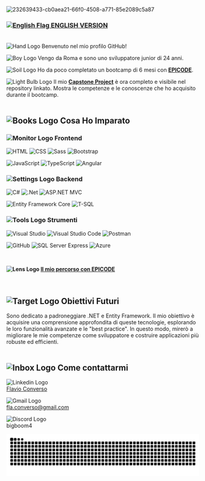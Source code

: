 ![232639433-cb0aea21-66f0-4508-a771-85e2089c5a87](https://github.com/user-attachments/assets/5ee73198-2133-466b-a342-a300235c294a)
### [<img src="https://github.com/user-attachments/assets/5df1ea15-3ab1-461b-9bdc-0be41b4e46a3" alt="English Flag" width="32"/> ENGLISH VERSION](README.en.md)<br/><br/>
<img src="https://github.com/user-attachments/assets/c779b05a-ce8a-462d-a2e0-2a9da75f2063" alt="Hand Logo" width="32"/> Benvenuto nel mio profilo GitHub!

<img src="https://github.com/user-attachments/assets/bb8b8c36-6931-4d02-82c0-9e98cb8a5c4f" alt="Boy Logo" width="32"/> Vengo da Roma e sono uno sviluppatore junior di 24 anni.

<img src="https://github.com/user-attachments/assets/2ee7a186-cf7f-4c53-994e-5da766721157" alt="Soil Logo" width="32"/> Ho da poco completato un bootcamp di 6 mesi con **[EPICODE](https://epicode.com/it/)**.

<img src="https://github.com/user-attachments/assets/275323da-9423-4adc-b162-810e65ca6602" alt="Light Bulb Logo" width="32"/> Il mio **[Capstone Project](https://github.com/Flavio-Converso/capstone-project)** è ora completo e visibile nel repository linkato. Mostra le competenze e le conoscenze che ho acquisito durante il bootcamp.
<br/><br/>
  
## <img src="https://github.com/user-attachments/assets/e8286d17-6970-4150-b335-bde961443e66" alt="Books Logo" width="45"/> Cosa Ho Imparato
### <img src="https://github.com/user-attachments/assets/932c1db9-e2c5-417c-a0e1-d675f161326f" alt="Monitor Logo" width="35"/> Frontend
![HTML](https://img.shields.io/badge/HTML-E34F26?style=for-the-badge&logo=html5&logoColor=white)
![CSS](https://img.shields.io/badge/CSS-1572B6?style=for-the-badge&logo=css3&logoColor=white)
![Sass](https://img.shields.io/badge/Sass-CC6699?style=for-the-badge&logo=sass&logoColor=white)
![Bootstrap](https://img.shields.io/badge/bootstrap-%238511FA.svg?style=for-the-badge&logo=bootstrap&logoColor=white)

![JavaScript](https://img.shields.io/badge/JavaScript-F7DF1E?style=for-the-badge&logo=javascript&logoColor=black)
![TypeScript](https://img.shields.io/badge/TypeScript-007ACC?style=for-the-badge&logo=typescript&logoColor=white)
![Angular](https://img.shields.io/badge/Angular-DD0031?style=for-the-badge&logo=angular&logoColor=white)

### <img src="https://github.com/user-attachments/assets/5130ee7b-6ecf-4d36-923b-be9a776330e2" alt="Settings Logo" width="35"/> Backend
![C#](https://img.shields.io/badge/C%23-239120?style=for-the-badge&logo=c-sharp&logoColor=white)
![.Net](https://img.shields.io/badge/.NET-5C2D91?style=for-the-badge&logo=.net&logoColor=white)
![ASP.NET MVC](https://img.shields.io/badge/ASP.NET_MVC-512BD4?style=for-the-badge&logo=dot-net&logoColor=white)

![Entity Framework Core](https://img.shields.io/badge/Entity_Framework_Core-512BD4?style=for-the-badge&logo=dot-net&logoColor=white)
![T-SQL](https://img.shields.io/badge/T--SQL-CC2927?style=for-the-badge&logo=microsoft-sql-server&logoColor=white)

### <img src="https://github.com/user-attachments/assets/12723376-3090-45e6-b2f3-c8ae1810632b" alt="Tools Logo" width="35"/> Strumenti
![Visual Studio](https://img.shields.io/badge/Visual_Studio-5C2D91?style=for-the-badge&logo=visual-studio&logoColor=white)
![Visual Studio Code](https://img.shields.io/badge/Visual_Studio_Code-0078d7?style=for-the-badge&logo=visual-studio-code&logoColor=white)
![Postman](https://img.shields.io/badge/Postman-FF6C37?style=for-the-badge&logo=postman&logoColor=white)


![GitHub](https://img.shields.io/badge/GitHub-100000?style=for-the-badge&logo=github&logoColor=white)
![SQL Server Express](https://img.shields.io/badge/SQL_Server_Express-CC2927?style=for-the-badge&logo=microsoft-sql-server&logoColor=white)
![Azure](https://img.shields.io/badge/Azure-0078D4?style=for-the-badge&logo=azure&logoColor=white)<br/>
</div>
<br/>

**<img src="https://github.com/user-attachments/assets/44d81e34-5616-4743-a7ec-0a3078935330" alt="Lens Logo" width="32"/> [Il mio percorso con EPICODE](https://github.com/Flavio-Converso/BOOTCAMP_EPICODE)**<br/>
<br/><br/>

## <img src="https://github.com/user-attachments/assets/f4069768-90b5-442e-a97e-886f24b1a4fd" alt="Target Logo" width="55"/> Obiettivi Futuri
Sono dedicato a padroneggiare .NET e Entity Framework. Il mio obiettivo è acquisire una comprensione approfondita di queste tecnologie, esplorando le loro funzionalità avanzate e le "best practice". In questo modo, mirerò a migliorare le mie competenze come sviluppatore e costruire applicazioni più robuste ed efficienti.
<br/><br/>

## <img src="https://github.com/user-attachments/assets/59f2163f-524f-4211-ac20-c7ffbfbb8ec6" alt="Inbox Logo" width="55"/> Come contattarmi

<img src="https://github.com/user-attachments/assets/583aa1b6-78f0-4be8-982d-1fa1177c2a90" alt="Linkedin Logo" width="60"/> <br/> [Flavio Converso](https://www.linkedin.com/in/flavioconverso-fs/)

<img src="https://github.com/user-attachments/assets/45031888-266c-4466-8932-b26696f2b449" alt="Gmail Logo" width="52"/> <br/> [fla.converso@gmail.com](mailto:fla.converso@gmail.com)

<img src="https://github.com/user-attachments/assets/6c7f1a93-a26b-42d2-8cfa-c02085b742a8" alt="Discord Logo" width="60"/> <br/> bigboom4


<div align="center">
  <img src="https://raw.githubusercontent.com/Flavio-Converso/Flavio-Converso/output/snake.svg" alt="Snake animation" />
</div>
